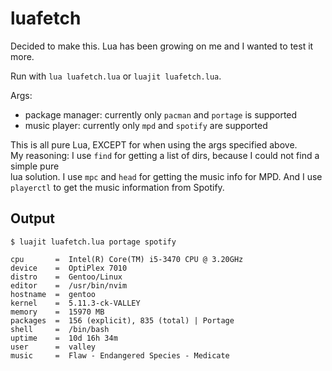 # luafetch

Decided to make this. Lua has been growing on me and I wanted to test it more.

Run with `lua luafetch.lua` or `luajit luafetch.lua`.

Args:
- package manager: currently only `pacman` and `portage` is supported
- music player: currently only `mpd` and `spotify` are supported

This is all pure Lua, EXCEPT for when using the args specified above.<br>
My reasoning: I use `find` for getting a list of dirs, because I could not find a simple pure<br>
lua solution. I use `mpc` and `head` for getting the music info for MPD. And I use<br>
`playerctl` to get the music information from Spotify.

## Output

`$ luajit luafetch.lua portage spotify`

```
cpu       =  Intel(R) Core(TM) i5-3470 CPU @ 3.20GHz
device    =  OptiPlex 7010
distro    =  Gentoo/Linux
editor    =  /usr/bin/nvim
hostname  =  gentoo
kernel    =  5.11.3-ck-VALLEY
memory    =  15970 MB
packages  =  156 (explicit), 835 (total) | Portage
shell     =  /bin/bash
uptime    =  10d 16h 34m
user      =  valley
music     =  Flaw - Endangered Species - Medicate
```
